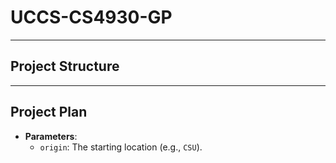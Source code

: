 # UCCS-CS4930-GP

********************

## Project Structure

*********************


## Project Plan

- **Parameters**:
  - `origin`: The starting location (e.g., `CSU`).
